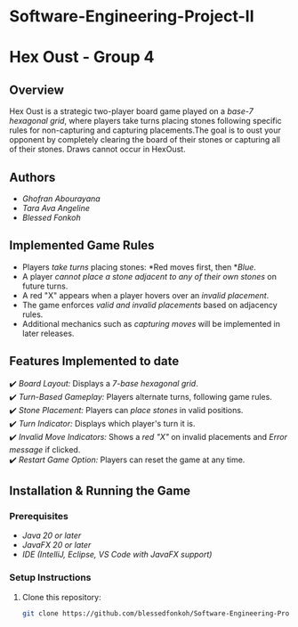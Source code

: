 # Software-Engineering-Project-II 
# Hex Oust - Group 4

## Overview  
Hex Oust is a strategic two-player board game played on a *base-7 hexagonal grid*, where players take turns placing stones following specific rules for non-capturing and capturing placements.The goal is to oust your opponent by completely clearing the board of their stones or capturing all of their stones. Draws cannot occur in HexOust.

## Authors  
- *Ghofran Abourayana*  
- *Tara Ava Angeline*  
- *Blessed Fonkoh*  

## Implemented Game Rules  
- Players *take turns* placing stones: *Red moves first, then **Blue*.  
- A player *cannot place a stone adjacent to any of their own stones* on future turns.  
- A red "X" appears when a player hovers over an *invalid placement*.  
- The game enforces *valid and invalid placements* based on adjacency rules.  
- Additional mechanics such as *capturing moves* will be implemented in later releases.  

## Features Implemented to date 
✔️ *Board Layout:* Displays a *7-base hexagonal grid*.  
✔️ *Turn-Based Gameplay:* Players alternate turns, following game rules.  
✔️ *Stone Placement:* Players can *place stones* in valid positions.  
✔️ *Turn Indicator:* Displays which player's turn it is.  
✔️ *Invalid Move Indicators:* Shows a *red "X"* on invalid placements and *Error message* if clicked.  
✔️ *Restart Game Option:* Players can reset the game at any time.  

## Installation & Running the Game  
### Prerequisites  
- *Java 20 or later*  
- *JavaFX 20 or later*  
- *IDE (IntelliJ, Eclipse, VS Code with JavaFX support)*  

### Setup Instructions  
1. Clone this repository:  
   ```sh
   git clone https://github.com/blessedfonkoh/Software-Engineering-Project-II-Group-4/
